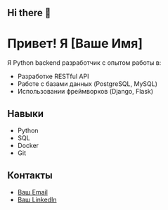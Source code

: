 ## Hi there 👋

<!--
**ilka74/ilka74** is a ✨ _special_ ✨ repository because its `README.md` (this file) appears on your GitHub profile.

Here are some ideas to get you started:

- 🔭 I’m currently working on ...
- 🌱 I’m currently learning ...
- 👯 I’m looking to collaborate on ...
- 🤔 I’m looking for help with ...
- 💬 Ask me about ...
- 📫 How to reach me: ...
- 😄 Pronouns: ...
- ⚡ Fun fact: ...
-->

# Привет! Я [Ваше Имя]

Я Python backend разработчик с опытом работы в:
- Разработке RESTful API
- Работе с базами данных (PostgreSQL, MySQL)
- Использовании фреймворков (Django, Flask)

## Навыки
- Python
- SQL
- Docker
- Git

## Контакты
- [Ваш Email](mailto:example@example.com)
- [Ваш LinkedIn](https://www.linkedin.com/in/ваш-профиль)
